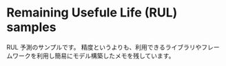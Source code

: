 # Remaining Usefule Life (RUL) samples

RUL 予測のサンプルです。
精度というよりも、利用できるライブラリやフレームワークを利用し簡易にモデル構築したメモを残しています。
